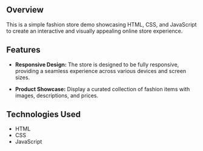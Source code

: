 ## Overview

This is a simple fashion store demo showcasing HTML, CSS, and JavaScript to create an interactive and visually appealing online store experience.

## Features

- **Responsive Design:** The store is designed to be fully responsive, providing a seamless experience across various devices and screen sizes.

- **Product Showcase:** Display a curated collection of fashion items with images, descriptions, and prices.

## Technologies Used

- HTML
- CSS
- JavaScript

